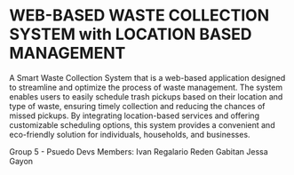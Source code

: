# WEB-BASED WASTE COLLECTION SYSTEM with LOCATION BASED MANAGEMENT

A Smart Waste Collection System that is a web-based application designed to streamline and optimize the process of waste management. The system enables users to easily schedule trash pickups based on their location and type of waste, ensuring timely collection and reducing the chances of missed pickups. By integrating location-based services and offering customizable scheduling options, this system provides a convenient and eco-friendly solution for individuals, households, and businesses.

Group 5 - Psuedo Devs
Members:
Ivan Regalario 
Reden Gabitan 
Jessa Gayon 
